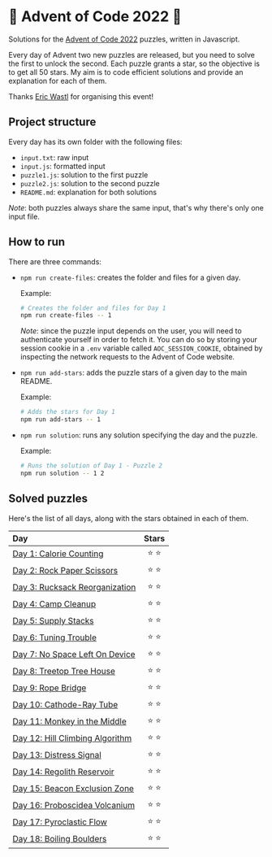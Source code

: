 # 🌲 Advent of Code 2022 🌲

Solutions for the [Advent of Code 2022](https://adventofcode.com/2022) puzzles, written in Javascript.

Every day of Advent two new puzzles are released, but you need to solve the first to unlock the second. Each puzzle grants a star, so the objective is to get all 50 stars. My aim is to code efficient solutions and provide an explanation for each of them.

Thanks [Eric Wastl](https://twitter.com/ericwastl) for organising this event!

## Project structure

Every day has its own folder with the following files:

-   `input.txt`: raw input
-   `input.js`: formatted input
-   `puzzle1.js`: solution to the first puzzle
-   `puzzle2.js`: solution to the second puzzle
-   `README.md`: explanation for both solutions

_Note_: both puzzles always share the same input, that's why there's only one input file.

## How to run

There are three commands:

-   `npm run create-files`: creates the folder and files for a given day.

    Example:

    ```sh
    # Creates the folder and files for Day 1
    npm run create-files -- 1
    ```

    _Note_: since the puzzle input depends on the user, you will need to authenticate yourself in order to fetch it. You can do so by storing your session cookie in a `.env` variable called `AOC_SESSION_COOKIE`, obtained by inspecting the network requests to the Advent of Code website.

-   `npm run add-stars`: adds the puzzle stars of a given day to the main README.

    Example:

    ```sh
    # Adds the stars for Day 1
    npm run add-stars -- 1
    ```

-   `npm run solution`: runs any solution specifying the day and the puzzle.

    Example:

    ```sh
    # Runs the solution of Day 1 - Puzzle 2
    npm run solution -- 1 2
    ```

## Solved puzzles

Here's the list of all days, along with the stars obtained in each of them.

| Day                                        |  Stars  |
| :----------------------------------------- | :-----: |
| [Day 1: Calorie Counting](./day1)          | ⭐️ ⭐️ |
| [Day 2: Rock Paper Scissors](./day2)       | ⭐️ ⭐️ |
| [Day 3: Rucksack Reorganization](./day3)   | ⭐️ ⭐️ |
| [Day 4: Camp Cleanup](./day4)              | ⭐️ ⭐️ |
| [Day 5: Supply Stacks](./day5)             | ⭐️ ⭐️ |
| [Day 6: Tuning Trouble](./day6)            | ⭐️ ⭐️ |
| [Day 7: No Space Left On Device](./day7)   | ⭐️ ⭐️ |
| [Day 8: Treetop Tree House](./day8)        | ⭐️ ⭐️ |
| [Day 9: Rope Bridge](./day9)               | ⭐️ ⭐️ |
| [Day 10: Cathode-Ray Tube](./day10)        | ⭐️ ⭐️ |
| [Day 11: Monkey in the Middle](./day11)    | ⭐️ ⭐️ |
| [Day 12: Hill Climbing Algorithm](./day12) | ⭐️ ⭐️ |
| [Day 13: Distress Signal](./day13)         | ⭐️ ⭐️ |
| [Day 14: Regolith Reservoir](./day14)      | ⭐️ ⭐️ |
| [Day 15: Beacon Exclusion Zone](./day15)   | ⭐️ ⭐️ |
| [Day 16: Proboscidea Volcanium](./day16)   | ⭐️ ⭐️ |
| [Day 17: Pyroclastic Flow](./day17)        | ⭐️ ⭐️ |
| [Day 18: Boiling Boulders](./day18)        | ⭐️ ⭐️ |
